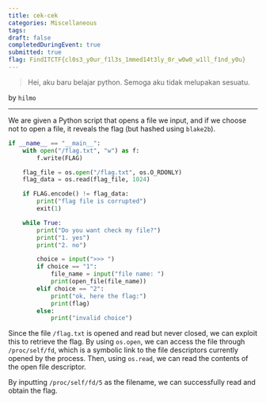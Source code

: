 ```yaml
---
title: cek-cek
categories: Miscellaneous
tags: 
draft: false
completedDuringEvent: true
submitted: true
flag: FindITCTF{cl0s3_y0ur_f1l3s_1mmed14t3ly_0r_w0w0_w1ll_f1nd_y0u}
---
```

> Hei, aku baru belajar python. Semoga aku tidak melupakan sesuatu.

by `hilmo`

---

We are given a Python script that opens a file we input, and if we choose not to open a file, it reveals the flag (but hashed using `blake2b`).

```py
if __name__ == "__main__":
    with open("/flag.txt", "w") as f:
        f.write(FLAG)

    flag_file = os.open("/flag.txt", os.O_RDONLY)
    flag_data = os.read(flag_file, 1024)

    if FLAG.encode() != flag_data:
        print("flag file is corrupted")
        exit(1)

    while True:
        print("Do you want check my file?")
        print("1. yes")
        print("2. no")

        choice = input(">>> ")
        if choice == "1":
            file_name = input("file name: ")
            print(open_file(file_name))
        elif choice == "2":
            print("ok, here the flag:")
            print(flag)
        else:
            print("invalid choice")
```

Since the file `/flag.txt` is opened and read but never closed, we can exploit this to retrieve the flag. By using `os.open`, we can access the file through `/proc/self/fd`, which is a symbolic link to the file descriptors currently opened by the process. Then, using `os.read`, we can read the contents of the open file descriptor.

By inputting `/proc/self/fd/5` as the filename, we can successfully read and obtain the flag.
